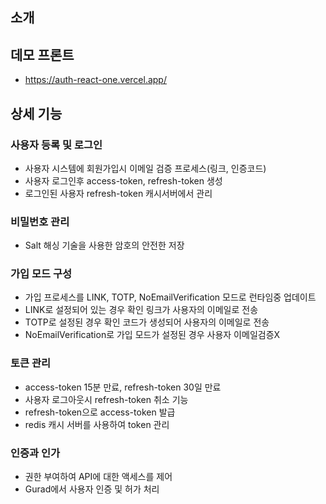 ## 소개

## 데모 프론트

- https://auth-react-one.vercel.app/

## 상세 기능

### 사용자 등록 및 로그인

- 사용자 시스템에 회원가입시 이메일 검증 프로세스(링크, 인증코드)
- 사용자 로그인후 access-token, refresh-token 생성
- 로그인된 사용자 refresh-token 캐시서버에서 관리

### 비밀번호 관리

- Salt 해싱 기술을 사용한 암호의 안전한 저장

### 가입 모드 구성

- 가입 프로세스를 LINK, TOTP, NoEmailVerification 모드로 런타임중 업데이트
- LINK로 설정되어 있는 경우 확인 링크가 사용자의 이메일로 전송
- TOTP로 설정된 경우 확인 코드가 생성되어 사용자의 이메일로 전송
- NoEmailVerification로 가입 모드가 설정된 경우 사용자 이메일검증X

### 토큰 관리

- access-token 15분 만료, refresh-token 30일 만료
- 사용자 로그아웃시 refresh-token 취소 기능
- refresh-token으로 access-token 발급
- redis 캐시 서버를 사용하여 token 관리

### 인증과 인가

- 권한 부여하여 API에 대한 액세스를 제어
- Gurad에서 사용자 인증 및 허가 처리
